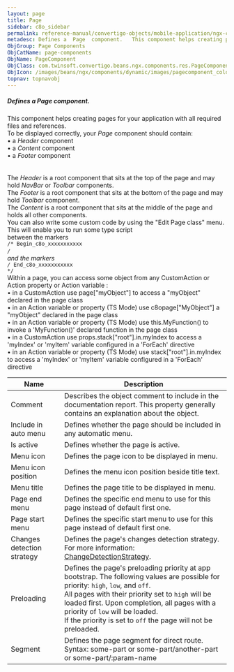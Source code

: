 ```yaml
---
layout: page
title: Page
sidebar: c8o_sidebar
permalink: reference-manual/convertigo-objects/mobile-application/ngx-components/page-components/page/
metadesc: Defines a  Page  component.   This component helps creating pages for your application with all required files and references. To be displayed correct
ObjGroup: Page Components
ObjCatName: page-components
ObjName: PageComponent
ObjClass: com.twinsoft.convertigo.beans.ngx.components.res.PageComponent
ObjIcon: /images/beans/ngx/components/dynamic/images/pagecomponent_color_32x32.png
topnav: topnavobj
---
```

##### Defines a <i>Page</i> component. <br/>

 This component helps creating pages for your application with all required files and references.<br/>
To be displayed correctly, your <i>Page</i> component should contain:<br> • a <i>Header</i> component<br> • a <i>Content</i> component<br> • a <i>Footer</i> component<br/>
<br/>
<br>The <i>Header</i> is a root component that sits at the top of the page and may hold <i>NavBar</i> or <i>Toolbar</i> components.<br/>
The <i>Footer</i> is a root component that sits at the bottom of the page and may hold <i>Toolbar</i> component.<br/>
The <i>Content</i> is a root component that sits at the middle of the page and holds all other components.<br/>
You can also write some custom code by using the "Edit Page class" menu.<br>This will enable you to run some type script<br>between the markers<br><code>/* Begin_c8o_xxxxxxxxxxx */</code><br>and the markers<br><code>/* End_c8o_xxxxxxxxxxx */</code><br/>
  Within a page, you can access some object from any CustomAction or Action property or Action variable : <br> •  in a CustomAction use page["myObject"] to access a "myObject" declared in the page class <br> •  in an Action variable or property (TS Mode) use c8opage["MyObject"] a "myObject" declared in the page class <br> •  in an Action variable or property (TS Mode) use this.MyFunction() to invoke a 'MyFunction()' declared function in the page class <br> •  in a CustomAction use props.stack["root"].in.myIndex to access a 'myIndex' or 'myItem' variable configured in a 'ForEach' directive<br> •  in an Action variable or property (TS Mode) use stack["root"].in.myIndex to access a 'myIndex' or 'myItem' variable configured in a 'ForEach' directive<br/>


Name | Description 
--- | ---
Comment | Describes the object comment to include in the documentation report.  This property generally contains an explanation about the object. 
Include in auto menu | Defines whether the page should be included in any automatic menu. 
Is active | Defines whether the page is active. 
Menu icon | Defines the page icon to be displayed in menu. 
Menu icon position | Defines the menu icon position beside title text. 
Menu title | Defines the page title to be displayed in menu. 
Page end menu | Defines the specific end menu to use for this page instead of default first one. 
Page start menu | Defines the specific start menu to use for this page instead of default first one. 
Changes detection strategy | Defines the page's changes detection strategy.  For more information: <a href='https://angular.io/api/core/ChangeDetectionStrategy' target='_blank'>ChangeDetectionStrategy</a>.
Preloading | Defines the page's preloading priority at app bootstrap.  The following values are possible for priority: <code>high</code>, <code>low</code>, and <code>off</code>.<br/>All pages with their priority set to <code>high</code> will be loaded first. Upon completion, all pages with a priority of <code>low</code> will be loaded.<br/>If the priority is set to <code>off</code> the page will not be preloaded.
Segment | Defines the page segment for direct route. Syntax: some-part or some-part/another-part or some-part/:param-name 

